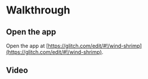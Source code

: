 # Walkthrough

## Open the app

Open the app at [https://glitch.com/edit/#!/wind-shrimp](https://glitch.com/edit/#!/wind-shrimp).

## Video